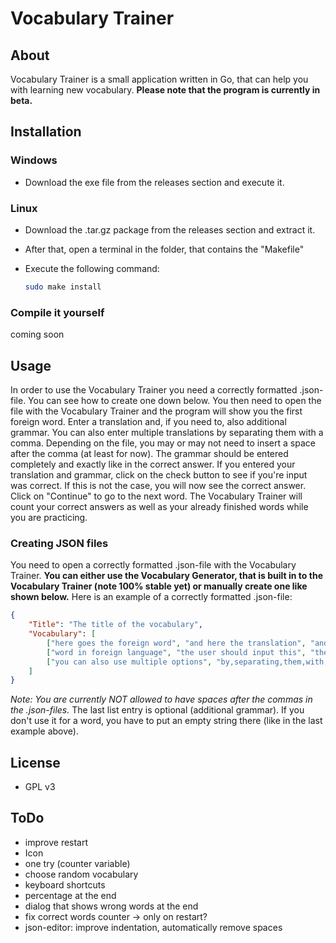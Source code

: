 # Vocabulary Trainer

## About

Vocabulary Trainer is a small application written in Go, that can help you with learning new vocabulary.
**Please note that the program is currently in beta.**

## Installation

### Windows

- Download the exe file from the releases section and execute it.

### Linux

- Download the .tar.gz package from the releases section and extract it.

- After that, open a terminal in the folder, that contains the "Makefile"

- Execute the following command:
  
  ```bash
  sudo make install
  ```

### Compile it yourself

coming soon

## Usage

In order to use the Vocabulary Trainer you need a correctly formatted .json-file. You can see how to create one down below.
You then need to open the file with the Vocabulary Trainer and the program will show you the first foreign word. Enter a 
translation and, if you need to, also additional grammar. You can also enter multiple translations by separating them with a comma.
Depending on the file, you may or may not need to insert a space after the comma (at least for now). The grammar should be entered completely and exactly like in the correct answer. If you entered your translation and grammar, click on the check button to see if you're input was correct. If this is not the case, you will now see the correct answer.  Click on "Continue" to go to the next word. The Vocabulary Trainer will count your correct answers as well as your already finished words while you are practicing.

### Creating JSON files

You need to open a correctly formatted .json-file with the Vocabulary Trainer.
**You can either use the Vocabulary Generator, that is built in to the Vocabulary Trainer (note 100% stable yet) or manually create one like shown below.**
Here is an example of a correctly formatted .json-file:

```JSON
{
    "Title": "The title of the vocabulary",
    "Vocabulary": [
        ["here goes the foreign word", "and here the translation", "and here optional grammar"],
        ["word in foreign language", "the user should input this", "the user has to input this in the grammar field"],
        ["you can also use multiple options", "by,separating,them,with,a,comma,like,this", ""],
    ]
}
```

_Note: You are currently NOT allowed to have spaces after the commas in the .json-files._
The last list entry is optional (additional grammar). If you don't use it for a word, 
you have to put an empty string there (like in the last example above).

## License

- GPL v3

## ToDo

- improve restart
- Icon
- one try (counter variable)
- choose random vocabulary
- keyboard shortcuts
- percentage at the end
- dialog that shows wrong words at the end
- fix correct words counter -> only on restart?
- json-editor: improve indentation, automatically remove spaces